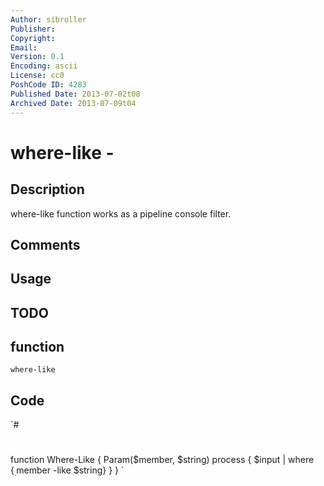 ```yaml
---
Author: sibroller
Publisher: 
Copyright: 
Email: 
Version: 0.1
Encoding: ascii
License: cc0
PoshCode ID: 4283
Published Date: 2013-07-02t08
Archived Date: 2013-07-09t04
---
```


# where-like - 

## Description

where-like function works as a pipeline console filter.

## Comments



## Usage



## TODO



## function

`where-like`

## Code

`#
 #
 function Where-Like {
 	Param($member, $string)
 	process { $input | where {$_.$member -like $string} } 
 }
`

